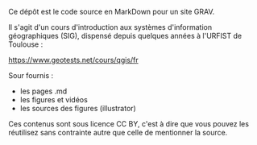 Ce dépôt est le code source en MarkDown pour un site GRAV.

Il s'agit d'un cours d'introduction aux systèmes d'information géographiques (SIG), dispensé depuis quelques années à l'URFIST de Toulouse :

https://www.geotests.net/cours/qgis/fr

Sour fournis :

- les pages .md
- les figures et vidéos
- les sources des figures (illustrator)



Ces contenus sont sous licence CC BY, c'est à dire que vous pouvez les réutilisez sans contrainte autre que celle de mentionner la source.